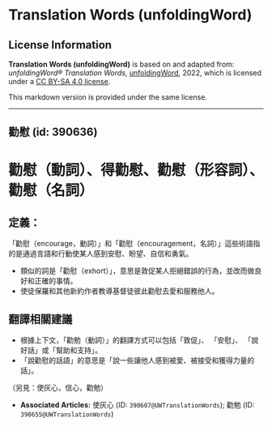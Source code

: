 # Translation Words (unfoldingWord)

## License Information

**Translation Words (unfoldingWord)** is based on and adapted from: _unfoldingWord® Translation Words_, [unfoldingWord](https://unfoldingword.org/utw), 2022, which is licensed under a [CC BY-SA 4.0 license](https://creativecommons.org/licenses/by-sa/4.0/legalcode.en).

This markdown version is provided under the same license.



--------------------------------

## 勸慰 (id: 390636)

勸慰（動詞）、得勸慰、勸慰（形容詞）、勸慰（名詞）
=========================

定義：
---

「勸慰（encourage，動詞）」和「勸慰（encouragement，名詞）」這些術語指的是通過言語和行動使某人感到安慰、盼望、自信和勇氣。

* 類似的詞是「勸慰（exhort）」，意思是敦促某人拒絕錯誤的行為，並改而做良好和正確的事情。
* 使徒保羅和其他新約作者教導基督徒彼此勸慰去愛和服務他人。

翻譯相關建議
------

* 根據上下文，「勸勉（動詞）」的翻譯方式可以包括「敦促」、 「安慰」、 「說好話」或「幫助和支持」。
* 「說勸慰的話語」的意思是「說一些讓他人感到被愛、被接受和獲得力量的話」。

（另見：使灰心，信心，勸勉）

* **Associated Articles:** 使灰心 (ID: `390607@UWTranslationWords`); 勸勉 (ID: `390655@UWTranslationWords`)

